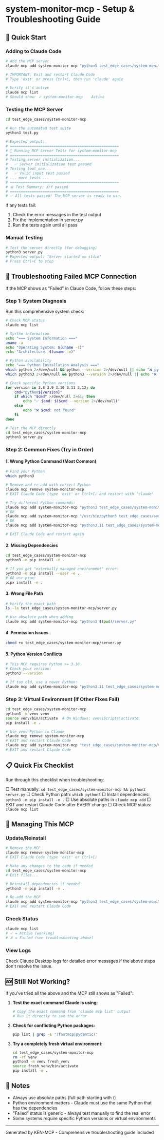 # system-monitor-mcp - Setup & Troubleshooting Guide

## 🚀 Quick Start

### Adding to Claude Code
```bash
# Add the MCP server
claude mcp add system-monitor-mcp "python3 test_edge_cases/system-monitor-mcp/server.py"

# IMPORTANT: Exit and restart Claude Code
# Type 'exit' or press Ctrl+C, then run 'claude' again

# Verify it's active
claude mcp list
# Should show: ✓ system-monitor-mcp    Active
```
### Testing the MCP Server
```bash
cd test_edge_cases/system-monitor-mcp

# Run the automated test suite
python3 test.py

# Expected output:
# ==================================================
# 🧪 Running MCP Server Tests for system-monitor-mcp
# ==================================================
# Testing server initialization...
#   ✅ Server initialization test passed
# Testing tool_one...
#   ✅ Valid input test passed
# ... more tests ...
# ==================================================
# 📊 Test Summary: X/Y passed
# ==================================================
# ✅ All tests passed! The MCP server is ready to use.
```

If any tests fail:
1. Check the error messages in the test output
2. Fix the implementation in server.py
3. Run the tests again until all pass

### Manual Testing
```bash
# Test the server directly (for debugging)
python3 server.py
# Expected output: "Server started on stdio"
# Press Ctrl+C to stop
```

## 🔧 Troubleshooting Failed MCP Connection

If the MCP shows as "Failed" in Claude Code, follow these steps:

### Step 1: System Diagnosis

Run this comprehensive system check:

```bash
# Check MCP status
claude mcp list

# System information
echo "=== System Information ==="
uname -a
echo "Operating System: $(uname -s)"
echo "Architecture: $(uname -m)"

# Python availability
echo "=== Python Installation Analysis ==="
which python 2>/dev/null && python --version 2>/dev/null || echo "❌ python: not found"
which python3 2>/dev/null && python3 --version 2>/dev/null || echo "❌ python3: not found"

# Check specific Python versions
for version in 3.8 3.9 3.10 3.11 3.12; do
    cmd="python${version}"
    if which "$cmd" >/dev/null 2>&1; then
        echo "✅ $cmd: $($cmd --version 2>/dev/null)"
    else
        echo "❌ $cmd: not found"
    fi
done

# Test the MCP directly
cd test_edge_cases/system-monitor-mcp
python3 server.py
```

### Step 2: Common Fixes (Try in Order)

#### 1. Wrong Python Command (Most Common)
```bash
# Find your Python
which python3

# Remove and re-add with correct Python
claude mcp remove system-monitor-mcp
# EXIT Claude Code (type 'exit' or Ctrl+C) and restart with 'claude'

# Try different Python commands:
claude mcp add system-monitor-mcp "python3 test_edge_cases/system-monitor-mcp/server.py"
# OR
claude mcp add system-monitor-mcp "/usr/bin/python3 test_edge_cases/system-monitor-mcp/server.py"
# OR
claude mcp add system-monitor-mcp "python3.11 test_edge_cases/system-monitor-mcp/server.py"

# EXIT Claude Code and restart again
```

#### 2. Missing Dependencies
```bash
cd test_edge_cases/system-monitor-mcp
python3 -m pip install -e .

# If you get "externally managed environment" error:
python3 -m pip install --user -e .
# OR use pipx:
pipx install -e .
```

#### 3. Wrong File Path
```bash
# Verify the exact path
ls -la test_edge_cases/system-monitor-mcp/server.py

# Use absolute path when adding
claude mcp add system-monitor-mcp "python3 $(pwd)/server.py"
```

#### 4. Permission Issues
```bash
chmod +x test_edge_cases/system-monitor-mcp/server.py
```

#### 5. Python Version Conflicts
```bash
# This MCP requires Python >= 3.10
# Check your version:
python3 --version

# If too old, use a newer Python:
claude mcp add system-monitor-mcp "python3.11 test_edge_cases/system-monitor-mcp/server.py"
```

### Step 3: Virtual Environment (If Other Fixes Fail)
```bash
cd test_edge_cases/system-monitor-mcp
python3 -m venv venv
source venv/bin/activate  # On Windows: venv\Scripts\activate
pip install -e .

# Use venv Python in Claude
claude mcp remove system-monitor-mcp
# EXIT and restart Claude Code
claude mcp add system-monitor-mcp "test_edge_cases/system-monitor-mcp/venv/bin/python test_edge_cases/system-monitor-mcp/server.py"
# EXIT and restart Claude Code
```

## 📋 Quick Fix Checklist

Run through this checklist when troubleshooting:

□ Test manually: `cd test_edge_cases/system-monitor-mcp && python3 server.py`
□ Check Python path: `which python3`
□ Install dependencies: `python3 -m pip install -e .`
□ Use absolute paths in `claude mcp add`
□ EXIT and restart Claude Code after EVERY change
□ Check MCP status: `claude mcp list`

## 🔄 Managing This MCP

### Update/Reinstall
```bash
# Remove the MCP
claude mcp remove system-monitor-mcp
# EXIT Claude Code (type 'exit' or Ctrl+C)

# Make any changes to the code if needed
cd test_edge_cases/system-monitor-mcp
# Edit files...

# Reinstall dependencies if needed
python3 -m pip install -e .

# Re-add the MCP
claude mcp add system-monitor-mcp "python3 test_edge_cases/system-monitor-mcp/server.py"
# EXIT and restart Claude Code
```

### Check Status
```bash
claude mcp list
# ✓ = Active (working)
# ✗ = Failed (see troubleshooting above)
```

### View Logs
Check Claude Desktop logs for detailed error messages if the above steps don't resolve the issue.

## 🆘 Still Not Working?

If you've tried all the above and the MCP still shows as "Failed":

1. **Test the exact command Claude is using:**
   ```bash
   # Copy the exact command from 'claude mcp list' output
   # Run it directly to see the error
   ```

2. **Check for conflicting Python packages:**
   ```bash
   pip list | grep -E "(fastmcp|pydantic)"
   ```

3. **Try a completely fresh virtual environment:**
   ```bash
   cd test_edge_cases/system-monitor-mcp
   rm -rf venv
   python3 -m venv fresh_venv
   source fresh_venv/bin/activate
   pip install -e .
   ```

## 📝 Notes

- Always use absolute paths (full path starting with /)
- Python environment matters - Claude must use the same Python that has the dependencies
- "Failed" status is generic - always test manually to find the real error
- Some systems require specific Python versions or virtual environments

---
Generated by KEN-MCP - Comprehensive troubleshooting guide included
